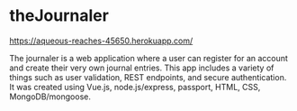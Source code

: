 # theJournaler
https://aqueous-reaches-45650.herokuapp.com/

The journaler is a web application where a user can register for an account and create their very own journal entries. This app includes a variety of things such as user validation, REST endpoints, and secure authentication. It was created using Vue.js, node.js/express, passport, HTML, CSS, MongoDB/mongoose. 
